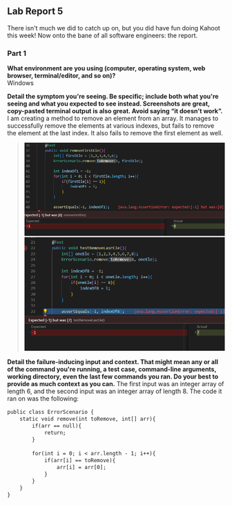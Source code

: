 ## Lab Report 5
There isn't much we did to catch up on, but you did have fun doing Kahoot this week! Now onto the bane of all software engineers: the report.

### Part 1
**What environment are you using (computer, operating system, web browser, terminal/editor, and so on)?**  
Windows

**Detail the symptom you're seeing. Be specific; include both what you're seeing and what you expected to see instead. Screenshots are great, copy-pasted terminal output is also great. Avoid saying “it doesn't work”.**
I am creating a method to remove an element from an array. It manages to successfully remove the elements at various indexes, but fails to remove the element at the last index. It also fails to remove the first element as well.
> ![picOfSecondError](PicOfSecondError.png)
> ![picOfError](PicOfError.png)


**Detail the failure-inducing input and context. That might mean any or all of the command you're running, a test case, command-line arguments, working directory, even the last few commands you ran. Do your best to provide as much context as you can.**
The first input was an integer array of length 6, and the second input was an integer array of length 8. The code it ran on was the following:
```
public class ErrorScenario {
    static void remove(int toRemove, int[] arr){
        if(arr == null){
            return;
        }

        for(int i = 0; i < arr.length - 1; i++){
            if(arr[i] == toRemove){
                arr[i] = arr[0];
            }
        }
    }
}
```



